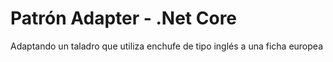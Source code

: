 # Patrón Adapter - .Net Core 

Adaptando un taladro que utiliza enchufe de tipo inglés a una ficha europea